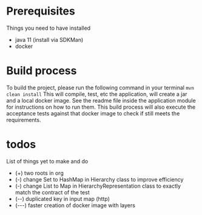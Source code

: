 # Prerequisites
Things you need to have installed
* java 11 (install via SDKMan)
* docker

# Build process
To build the project, please run the following command in your terminal
```mvn clean install```
This will compile, test, etc the application, will create a jar and a local docker image.
See the readme file inside the application module for instructions on how to run them.
This build process will also execute the acceptance tests against that docker image to check if still meets the requirements.
  
# todos
List of things yet to make and do
* (+) two roots in org
* (-) change Set to HashMap in Hierarchy class to improve efficiency
* (-) change List to Map in HierarchyRepresentation class to exactly match the contract of the test
* (--) duplicated key in input map (http)
* (---) faster creation of docker image with layers
